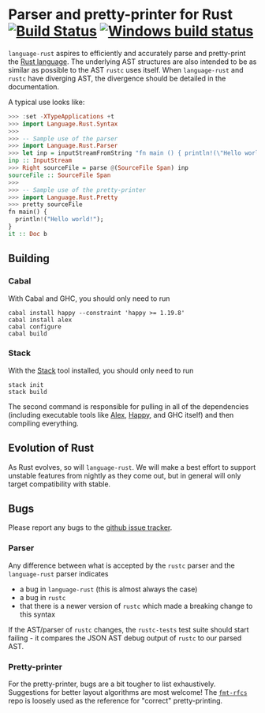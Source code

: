 # Parser and pretty-printer for Rust [![Build Status][4]][5] [![Windows build status][7]][8]

`language-rust` aspires to efficiently and accurately parse and pretty-print the [Rust language][0].
The underlying AST structures are also intended to be as similar as possible to the AST `rustc` uses
itself. When `language-rust` and `rustc` have diverging AST, the divergence should be detailed in
the documentation.

A typical use looks like:

```haskell
>>> :set -XTypeApplications +t
>>> import Language.Rust.Syntax
>>>
>>> -- Sample use of the parser
>>> import Language.Rust.Parser
>>> let inp = inputStreamFromString "fn main () { println!(\"Hello world!\"); }"
inp :: InputStream
>>> Right sourceFile = parse @(SourceFile Span) inp
sourceFile :: SourceFile Span
>>>
>>> -- Sample use of the pretty-printer
>>> import Language.Rust.Pretty
>>> pretty sourceFile
fn main() {
  println!("Hello world!");
}
it :: Doc b
```

## Building

### Cabal

With Cabal and GHC, you should only need to run

    cabal install happy --constraint 'happy >= 1.19.8'
    cabal install alex
    cabal configure
    cabal build

### Stack

With the [Stack][1] tool installed, you should only need to run

    stack init
    stack build

The second command is responsible for pulling in all of the dependencies (including executable
tools like [Alex][2], [Happy][3], and GHC itself) and then compiling everything.

## Evolution of Rust

As Rust evolves, so will `language-rust`. We will make a best effort to support unstable features
from nightly as they come out, but in general will only target compatibility with stable.

## Bugs

Please report any bugs to the [github issue tracker][9].

### Parser

Any difference between what is accepted by the `rustc` parser and the `language-rust` parser
indicates

  * a bug in `language-rust` (this is almost always the case)
  * a bug in `rustc`
  * that there is a newer version of `rustc` which made a breaking change to this syntax

If the AST/parser of `rustc` changes, the `rustc-tests` test suite should start failing - it
compares the JSON AST debug output of `rustc` to our parsed AST.

### Pretty-printer

For the pretty-printer, bugs are a bit tougher to list exhaustively. Suggestions for better layout
algorithms are most welcome! The [`fmt-rfcs`][6] repo is loosely used as the reference for "correct"
pretty-printing.

[0]: https://www.rust-lang.org/en-US/
[1]: https://docs.haskellstack.org/en/stable/README/
[2]: https://hackage.haskell.org/package/alex
[3]: https://hackage.haskell.org/package/happy
[4]: https://travis-ci.org/harpocrates/language-rust.svg?branch=master
[5]: https://travis-ci.org/harpocrates/language-rust
[6]: https://github.com/rust-lang-nursery/fmt-rfcs
[7]: https://ci.appveyor.com/api/projects/status/um8dxklqmubvn091/branch/master?svg=true
[8]: https://ci.appveyor.com/project/harpocrates/language-rust/branch/master
[9]: https://github.com/harpocrates/language-rust/issues
